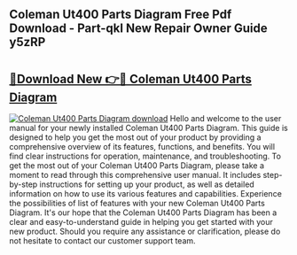 ## Coleman Ut400 Parts Diagram Free Pdf Download - Part-qkl New Repair Owner Guide y5zRP

# <h2><a href="http://dfqksga.blite.top/?on=Coleman+Ut400+Parts+Diagram">🔗Download New 👉🔴 Coleman Ut400 Parts Diagram</a></h2>

[![Coleman Ut400 Parts Diagram download](https://i.imgur.com/lujVjoI.png)](http://dfqksga.blite.top/?on=Coleman+Ut400+Parts+Diagram)
Hello and welcome to the user manual for your newly installed Coleman Ut400 Parts Diagram. This guide is designed to help you get the most out of your product by providing a comprehensive overview of its features, functions, and benefits. You will find clear instructions for operation, maintenance, and troubleshooting. To get the most out of your Coleman Ut400 Parts Diagram, please take a moment to read through this comprehensive user manual. It includes step-by-step instructions for setting up your product, as well as detailed information on how to use its various features and capabilities. Experience the possibilities of list of features with your new Coleman Ut400 Parts Diagram. It's our hope that the Coleman Ut400 Parts Diagram has been a clear and easy-to-understand guide in helping you get started with your new product. Should you require any assistance or clarification, please do not hesitate to contact our customer support team.
